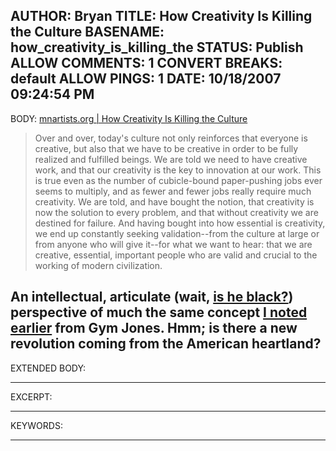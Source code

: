 AUTHOR: Bryan
TITLE: How Creativity Is Killing the Culture
BASENAME: how_creativity_is_killing_the
STATUS: Publish
ALLOW COMMENTS: 1
CONVERT BREAKS: __default__
ALLOW PINGS: 1
DATE: 10/18/2007 09:24:54 PM
-----
BODY:
<a title="mnartists.org | How Creativity Is Killing the Culture" href="http://www.mnartists.org/article.do?rid=161511">mnartists.org | How Creativity Is Killing the Culture</a>

<blockquote>Over and over, today's culture not only reinforces that everyone is creative, but also that we have to be creative in order to be fully realized and fulfilled beings. We are told we need to have creative work, and that our creativity is the key to innovation at our work. This is true even as the number of cubicle-bound paper-pushing jobs ever seems to multiply, and as fewer and fewer jobs really require much creativity. We are told, and have bought the notion, that creativity is now the solution to every problem, and that without creativity we are destined for failure. And having bought into how essential is creativity, we end up constantly seeking validation--from the culture at large or from anyone who will give it--for what we want to hear: that we are creative, essential, important people who are valid and crucial to the working of modern civilization. </blockquote>

An intellectual, articulate (wait, <a href="http://www.nytimes.com/2007/02/04/weekinreview/04clemetson.html">is he black?</a>) perspective of much the same concept <a href="http://leftsider.com/leftsider/2007/09/namaste-this-is-sparta.html">I noted earlier</a> from Gym Jones. Hmm; is there a new revolution coming from the American heartland?
-----
EXTENDED BODY:

-----
EXCERPT:

-----
KEYWORDS:

-----



